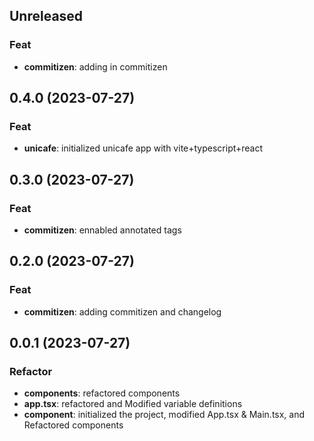 ## Unreleased

### Feat

- **commitizen**: adding in commitizen

## 0.4.0 (2023-07-27)

### Feat

- **unicafe**: initialized unicafe app with vite+typescript+react

## 0.3.0 (2023-07-27)

### Feat

- **commitizen**: ennabled annotated tags

## 0.2.0 (2023-07-27)

### Feat

- **commitizen**: adding commitizen and changelog

## 0.0.1 (2023-07-27)

### Refactor

- **components**: refactored components
- **app.tsx**: refactored and Modified variable definitions
- **component**: initialized the project, modified App.tsx & Main.tsx, and Refactored components

